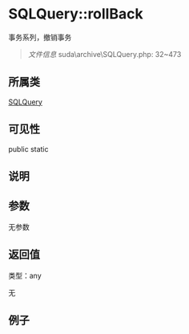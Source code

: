 # SQLQuery::rollBack

事务系列，撤销事务

> *文件信息* suda\archive\SQLQuery.php: 32~473

## 所属类 

[SQLQuery](../SQLQuery.md)

## 可见性

 public static

## 说明




## 参数


无参数


## 返回值

类型：any

无



## 例子


